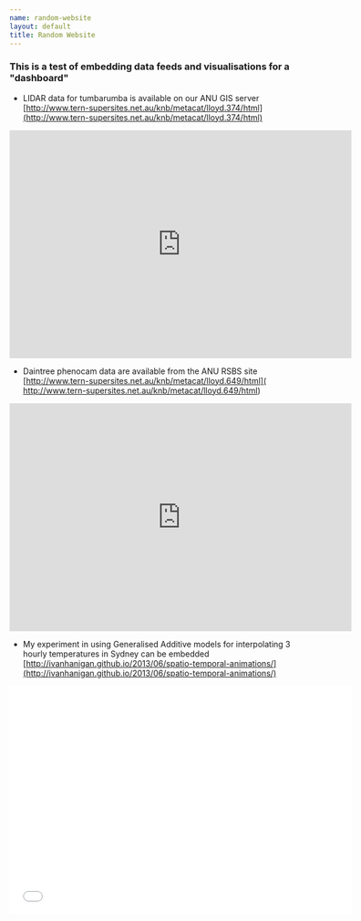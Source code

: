 ```yaml
--- 
name: random-website
layout: default
title: Random Website
---
```


### This is a test of embedding data feeds and visualisations for a "dashboard"

- LIDAR data for tumbarumba is available on our ANU GIS server [http://www.tern-supersites.net.au/knb/metacat/lloyd.374/html](http://www.tern-supersites.net.au/knb/metacat/lloyd.374/html)

<iframe style="border: none;" height="400" width="600" src="http://brawn.anu.edu.au:8081/geoexplorer/viewer/#maps/1"></iframe>

- Daintree phenocam data are available from the ANU RSBS site [http://www.tern-supersites.net.au/knb/metacat/lloyd.649/html]( http://www.tern-supersites.net.au/knb/metacat/lloyd.649/html)

<iframe style="border: none;" height="400" width="600" src="http://phenocam.anu.edu.au/TERN_Discovery_01.html"></iframe>

- My experiment in using Generalised Additive models for interpolating 3 hourly temperatures in Sydney can be embedded [http://ivanhanigan.github.io/2013/06/spatio-temporal-animations/](http://ivanhanigan.github.io/2013/06/spatio-temporal-animations/)

<iframe style="border: none;" height="400" width="600" src="/random-website/images/spacetimegamSydney3hrTemp.gif"></iframe>
